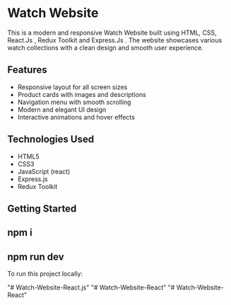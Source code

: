 # Watch Website

This is a modern and responsive Watch Website built using HTML, CSS, React.Js , Redux Toolkit and Express.Js . The website showcases various watch collections with a clean design and smooth user experience.

## Features

- Responsive layout for all screen sizes
- Product cards with images and descriptions
- Navigation menu with smooth scrolling
- Modern and elegant UI design
- Interactive animations and hover effects

## Technologies Used

- HTML5  
- CSS3  
- JavaScript (react)
- Express.js
- Redux Toolkit 


## Getting Started

## npm i 
## npm run dev


To run this project locally:

"# Watch-Website-React.js" 
"# Watch-Website-React" 
"# Watch-Website-React" 
